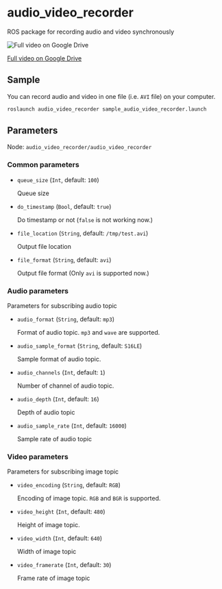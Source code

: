 # audio_video_recorder

ROS package for recording audio and video synchronously

![[Full video on Google Drive](https://drive.google.com/file/d/1TWnRKbOdq6jPza82eNhhjn56lQXRxWjl/view?usp=sharing)
](.media/pr2_sample.gif)

[Full video on Google Drive](https://drive.google.com/file/d/1TWnRKbOdq6jPza82eNhhjn56lQXRxWjl/view?usp=sharing)

## Sample

You can record audio and video in one file (i.e. `AVI` file) on your computer.

```bash
roslaunch audio_video_recorder sample_audio_video_recorder.launch
```

## Parameters

Node: `audio_video_recorder/audio_video_recorder`

### Common parameters

- `queue_size` (`Int`, default: `100`)

  Queue size

- `do_timestamp` (`Bool`, default: `true`)

  Do timestamp or not (`false` is not working now.)

- `file_location` (`String`, default: `/tmp/test.avi`)

  Output file location

- `file_format` (`String`, default: `avi`)

  Output file format (Only `avi` is supported now.)

### Audio parameters

Parameters for subscribing audio topic

- `audio_format` (`String`, default: `mp3`)

  Format of audio topic. `mp3` and `wave` are supported.

- `audio_sample_format` (`String`, default: `S16LE`)

  Sample format of audio topic.

- `audio_channels` (`Int`, default: `1`)

  Number of channel of audio topic.

- `audio_depth` (`Int`, default: `16`)

  Depth of audio topic

- `audio_sample_rate` (`Int`, default: `16000`)

  Sample rate of audio topic

### Video parameters

Parameters for subscribing image topic

- `video_encoding` (`String`, default: `RGB`)

  Encoding of image topic. `RGB` and `BGR` is supported.

- `video_height` (`Int`, default: `480`)

  Height of image topic.

- `video_width` (`Int`, default: `640`)

  Width of image topic

- `video_framerate` (`Int`, default: `30`)

  Frame rate of image topic
